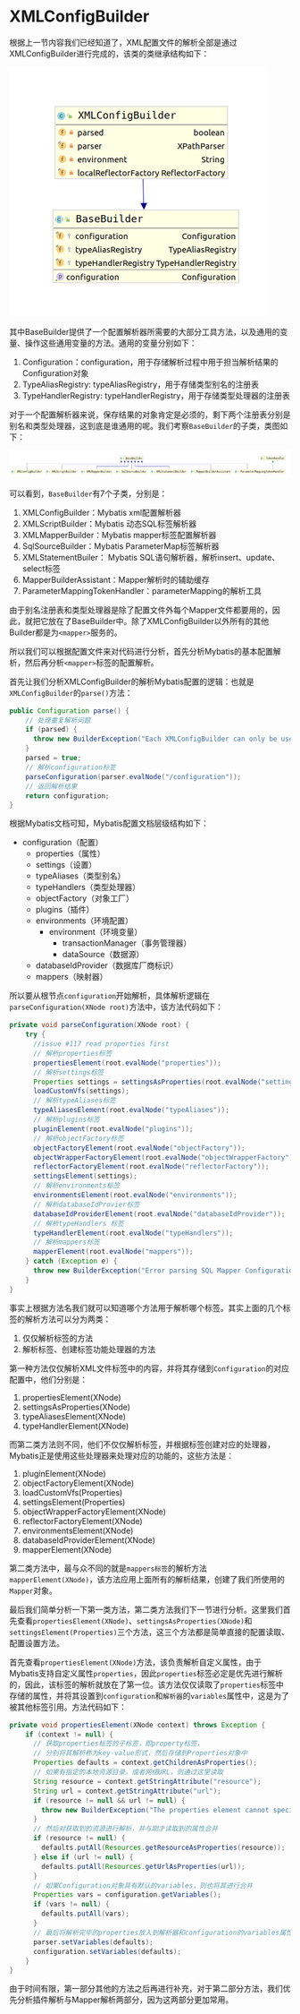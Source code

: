 # XMLConfigBuilder

根据上一节内容我们已经知道了，XML配置文件的解析全部是通过XMLConfigBuilder进行完成的，该类的类继承结构如下：

![XMLConfigBuilder类继承结构图](./XMLConfigBuilder类继承结构图.png)

其中BaseBuilder提供了一个配置解析器所需要的大部分工具方法，以及通用的变量、操作这些通用变量的方法。通用的变量分别如下：

1. Configuration：configuration，用于存储解析过程中用于担当解析结果的Configuration对象
2. TypeAliasRegistry: typeAliasRegistry，用于存储类型别名的注册表
3. TypeHandlerRegistry: typeHandlerRegistry，用于存储类型处理器的注册表

对于一个配置解析器来说，保存结果的对象肯定是必须的，剩下两个注册表分别是别名和类型处理器，这到底是谁通用的呢。我们考察`BaseBuilder`的子类，类图如下：

![BaseBuilder类继承结构图](BaseBuilder类继承结构图.png)

可以看到，`BaseBuilder`有7个子类，分别是：

1. XMLConfigBuilder：Mybatis xml配置解析器
2. XMLScriptBuilder：Mybatis 动态SQL标签解析器
3. XMLMapperBuilder：Mybatis mapper标签配置解析器
4. SqlSourceBuilder：Mybatis ParameterMap标签解析器
5. XMLStatementBuiler： Mybatis SQL语句解析器，解析insert、update、select标签
6. MapperBuilderAssistant：Mapper解析时的辅助缓存
7. ParameterMappingTokenHandler：parameterMapping的解析工具

由于别名注册表和类型处理器是除了配置文件外每个Mapper文件都要用的，因此，就把它放在了BaseBuilder中。除了XMLConfigBuilder以外所有的其他Builder都是为`<mapper>`服务的。

所以我们可以根据配置文件来对代码进行分析，首先分析Mybatis的基本配置解析，然后再分析`<mapper>`标签的配置解析。

首先让我们分析XMLConfigBuilder的解析Mybatis配置的逻辑：也就是`XMLConfigBuilder`的`parse()`方法：

```java
public Configuration parse() {
    // 处理重复解析问题
    if (parsed) {
      throw new BuilderException("Each XMLConfigBuilder can only be used once.");
    }
    parsed = true;
    // 解析configuration标签
    parseConfiguration(parser.evalNode("/configuration"));
    // 返回解析结果
    return configuration;
}
```

根据Mybatis文档可知，Mybatis配置文档层级结构如下：

- configuration（配置）
  - properties（属性）
  - settings（设置）
  - typeAliases（类型别名）
  - typeHandlers（类型处理器）
  - objectFactory（对象工厂）
  - plugins（插件）
  - environments（环境配置）
    - environment（环境变量）
      - transactionManager（事务管理器）
      - dataSource（数据源）
  - databaseIdProvider（数据库厂商标识）
  - mappers（映射器）

所以要从根节点`configuration`开始解析，具体解析逻辑在`parseConfiguration(XNode root)`方法中，该方法代码如下：

```java
private void parseConfiguration(XNode root) {
    try {
      //issue #117 read properties first
      // 解析properties标签
      propertiesElement(root.evalNode("properties"));
      // 解析settings标签
      Properties settings = settingsAsProperties(root.evalNode("settings"));
      loadCustomVfs(settings);
      // 解析typeAliases标签
      typeAliasesElement(root.evalNode("typeAliases"));
      // 解析plugins标签
      pluginElement(root.evalNode("plugins"));
      // 解析objectFactory标签
      objectFactoryElement(root.evalNode("objectFactory"));
      objectWrapperFactoryElement(root.evalNode("objectWrapperFactory"));
      reflectorFactoryElement(root.evalNode("reflectorFactory"));
      settingsElement(settings);
      // 解析environments标签
      environmentsElement(root.evalNode("environments"));
      // 解析databaseIdProvier标签
      databaseIdProviderElement(root.evalNode("databaseIdProvider"));
      // 解析typeHandlers 标签
      typeHandlerElement(root.evalNode("typeHandlers"));
      // 解析mappers标签
      mapperElement(root.evalNode("mappers"));
    } catch (Exception e) {
      throw new BuilderException("Error parsing SQL Mapper Configuration. Cause: " + e, e);
    }
}
```

事实上根据方法名我们就可以知道哪个方法用于解析哪个标签。其实上面的几个标签的解析方法可以分为两类：

1. 仅仅解析标签的方法
2. 解析标签、创建标签功能处理器的方法

第一种方法仅仅解析XML文件标签中的内容，并将其存储到`Configuration`的对应配置中，他们分别是：

1. propertiesElement(XNode)
2. settingsAsProperties(XNode)
3. typeAliasesElement(XNode)
4. typeHandlerElement(XNode)

而第二类方法则不同，他们不仅仅解析标签，并根据标签创建对应的处理器，Mybatis正是使用这些处理器来处理对应的功能的，这些方法是：

1. pluginElement(XNode)
2. objectFactoryElement(XNode)
3. loadCustomVfs(Properties)
4. settingsElement(Properties)
5. objectWrapperFactoryElement(XNode)
6. reflectorFactoryElement(XNode)
7. environmentsElement(XNode)
8. databaseIdProviderElement(XNode)
9. mapperElement(XNode)

第二类方法中，最与众不同的就是`mappers标签`的解析方法`mapperElement(XNode)`，该方法应用上面所有的解析结果，创建了我们所使用的`Mapper`对象。

最后我们简单分析一下第一类方法，第二类方法我们下一节进行分析。这里我们首先查看`propertiesElement(XNode)`、`settingsAsProperties(XNode)`和`settingsElement(Properties)`三个方法，这三个方法都是简单直接的配置读取、配置设置方法。

首先查看`propertiesElement(XNode)`方法，该负责解析自定义属性，由于Mybatis支持自定义属性`properties`，因此`properties`标签必定是优先进行解析的，因此，该标签的解析就放在了第一位。该方法仅仅读取了`properties`标签中存储的属性，并将其设置到`configuration`和`解析器`的`variables`属性中，这是为了被其他标签引用。方法代码如下：

```java
private void propertiesElement(XNode context) throws Exception {
    if (context != null) {
      // 获取properties标签的子标签，即property标签，
      // 分别将其解析称为key-value形式，然后存储到Properties对象中
      Properties defaults = context.getChildrenAsProperties();
      // 如果有指定的本地资源目录，或者网络URL，则通过这里读取
      String resource = context.getStringAttribute("resource");
      String url = context.getStringAttribute("url");
      if (resource != null && url != null) {
        throw new BuilderException("The properties element cannot specify both a URL and a resource based property file reference.  Please specify one or the other.");
      }
      // 然后对获取到的资源进行解析，并与刚才读取到的属性合并
      if (resource != null) {
        defaults.putAll(Resources.getResourceAsProperties(resource));
      } else if (url != null) {
        defaults.putAll(Resources.getUrlAsProperties(url));
      }
      // 如果Configuration对象具有默认的variables，则也将其进行合并
      Properties vars = configuration.getVariables();
      if (vars != null) {
        defaults.putAll(vars);
      }
      // 最后将解析完毕的properties放入到解析器和configuration的variables属性中
      parser.setVariables(defaults);
      configuration.setVariables(defaults);
    }
}
```

由于时间有限，第一部分其他的方法之后再进行补充，对于第二部分方法，我们优先分析插件解析与Mapper解析两部分，因为这两部分更加常用。
